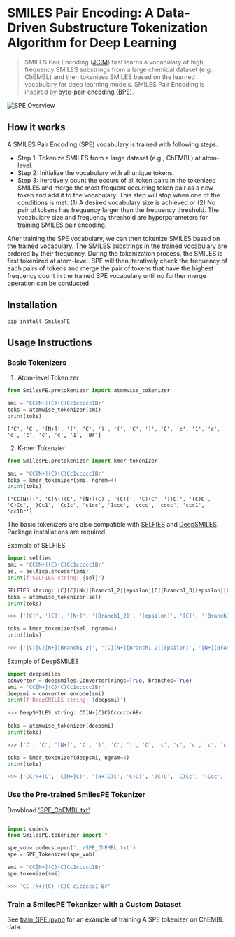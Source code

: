 # SMILES Pair Encoding: A Data-Driven Substructure Tokenization Algorithm for Deep Learning
> SMILES Pair Encoding ([JCIM](https://pubs.acs.org/doi/abs/10.1021/acs.jcim.0c01127)) first learns a vocabulary of high frequency SMILES substrings from a large chemical dataset (e.g., ChEMBL) and then tokenizes SMILES based on the learned vocabulary for deep learning models. SMILES Pair Encoding is inspired by [byte-pair-encoding (BPE)](https://www.aclweb.org/anthology/P16-1162/).

![SPE Overview](TOC.PNG)

## How it works

A SMILES Pair Encoding (SPE) vocabulary is trained with following steps:
- Step 1: Tokenize SMILES from a large dataset (e.g., ChEMBL) at atom-level.
- Step 2: Initialize the vocabulary with all unique tokens.
- Step 3: Iteratively count the occurs of all token pairs in the tokenized SMILES and merge the most frequent occurring token pair as a new token and add it to the vocabulary. This step will stop when one of the conditions is met: (1) A desired vocabulary size is achieved or (2) No pair of tokens has frequency larger than the frequency threshold. The vocabulary size and frequency threshold are hyperparameters for training SMILES pair encoding. 


After training the SPE vocabulary, we can then tokenize SMILES based on the trained vocabulary. The SMILES substrings in the trained vocabulary are ordered by their frequency. During the tokenization process, the SMILES is first tokenized at atom-level. SPE will then iteratively check the frequency of each pairs of tokens and merge the pair of tokens that have the highest frequency count in the trained SPE vocabulary until no further merge operation can be conducted. 


## Installation

```
pip install SmilesPE
```

## Usage Instructions

### Basic Tokenizers

1. Atom-level Tokenizer

```python
from SmilesPE.pretokenizer import atomwise_tokenizer

smi = 'CC[N+](C)(C)Cc1ccccc1Br'
toks = atomwise_tokenizer(smi)
print(toks)
```

    ['C', 'C', '[N+]', '(', 'C', ')', '(', 'C', ')', 'C', 'c', '1', 'c', 'c', 'c', 'c', 'c', '1', 'Br']


2. K-mer Tokenzier

```python
from SmilesPE.pretokenizer import kmer_tokenizer

smi = 'CC[N+](C)(C)Cc1ccccc1Br'
toks = kmer_tokenizer(smi, ngram=4)
print(toks)
```

    ['CC[N+](', 'C[N+](C', '[N+](C)', '(C)(', 'C)(C', ')(C)', '(C)C', 'C)Cc', ')Cc1', 'Cc1c', 'c1cc', '1ccc', 'cccc', 'cccc', 'ccc1', 'cc1Br']


The basic tokenizers are also compatible with [SELFIES](https://github.com/aspuru-guzik-group/selfies) and [DeepSMILES](https://github.com/baoilleach/deepsmiles). Package installations are required.

Example of SELFIES

```python
import selfies
smi = 'CC[N+](C)(C)Cc1ccccc1Br'
sel = selfies.encoder(smi)
print(f'SELFIES string: {sel}')

SELFIES string: [C][C][N+][Branch1_2][epsilon][C][Branch1_3][epsilon][C][C][c][c][c][c][c][c][Ring1][Branch1_1][Br]    
toks = atomwise_tokenizer(sel)
print(toks)

>>> ['[C]', '[C]', '[N+]', '[Branch1_2]', '[epsilon]', '[C]', '[Branch1_3]', '[epsilon]', '[C]', '[C]', '[c]', '[c]', '[c]', '[c]', '[c]', '[c]', '[Ring1]', '[Branch1_1]', '[Br]']

toks = kmer_tokenizer(sel, ngram=4)
print(toks)

>>> ['[C][C][N+][Branch1_2]', '[C][N+][Branch1_2][epsilon]', '[N+][Branch1_2][epsilon][C]', '[Branch1_2][epsilon][C][Branch1_3]', '[epsilon][C][Branch1_3][epsilon]', '[C][Branch1_3][epsilon][C]', '[Branch1_3][epsilon][C][C]', '[epsilon][C][C][c]', '[C][C][c][c]', '[C][c][c][c]', '[c][c][c][c]', '[c][c][c][c]', '[c][c][c][c]', '[c][c][c][Ring1]', '[c][c][Ring1][Branch1_1]', '[c][Ring1][Branch1_1][Br]']
```

Example of DeepSMILES

```python
import deepsmiles
converter = deepsmiles.Converter(rings=True, branches=True)
smi = 'CC[N+](C)(C)Cc1ccccc1Br'
deepsmi = converter.encode(smi)
print(f'DeepSMILES string: {deepsmi}')

>>> DeepSMILES string: CC[N+]C)C)Ccccccc6Br
    
toks = atomwise_tokenizer(deepsmi)
print(toks)

>>> ['C', 'C', '[N+]', 'C', ')', 'C', ')', 'C', 'c', 'c', 'c', 'c', 'c', 'c', '6', 'Br']

toks = kmer_tokenizer(deepsmi, ngram=4)
print(toks)

>>> ['CC[N+]C', 'C[N+]C)', '[N+]C)C', 'C)C)', ')C)C', 'C)Cc', ')Ccc', 'Cccc', 'cccc', 'cccc', 'cccc', 'ccc6', 'cc6Br']
```

### Use the Pre-trained SmilesPE Tokenizer

Dowbload ['SPE_ChEMBL.txt'](https://github.com/XinhaoLi74/SmilesPE/blob/master/SPE_ChEMBL.txt).

```python

import codecs
from SmilesPE.tokenizer import *

spe_vob= codecs.open('../SPE_ChEMBL.txt')
spe = SPE_Tokenizer(spe_vob)

smi = 'CC[N+](C)(C)Cc1ccccc1Br'
spe.tokenize(smi)

>>> 'CC [N+](C) (C)C c1ccccc1 Br'
```

### Train a SmilesPE Tokenizer with a Custom Dataset

See [train_SPE.ipynb](https://github.com/XinhaoLi74/SmilesPE/blob/master/Examples/train_SPE.ipynb) for an example of training A SPE tokenizer on ChEMBL data.
